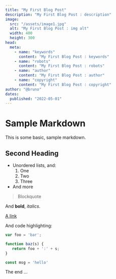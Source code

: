 ```yaml
---
title: "My First Blog Post"
description: "My First Blog Post : description"
image:
  src: "/assets/image1.jpg"
  alt: "My First Blog Post : img alt"
  width: 400
  height: 300
head:
  meta:
    - name: "keywords"
      content: "My First Blog Post : keywords"
    - name: "robots"
      content: "My First Blog Post : robots"
    - name: "author"
      content: "My First Blog Post : author"
    - name: "copyright"
      content: "My First Blog Post : copyright"
author: "@bruno"
dates:
  published: "2022-05-01"
---
```


# Sample Markdown

This is some basic, sample markdown.

## Second Heading

- Unordered lists, and:
  1. One
  2. Two
  3. Three
- And more

> Blockquote

And **bold**, _italics_.

[A link](https://markdowntohtml.com)

And code highlighting:

```js
var foo = 'bar';

function baz(s) {
   return foo + ':' + s;
}

const msg = 'hello'
```

The end ...
